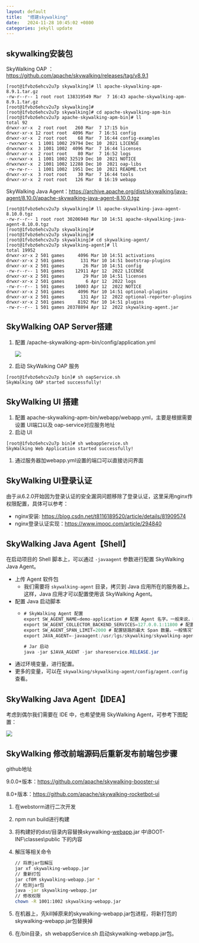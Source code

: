 ```yaml
---
layout: default
title:  "搭建skywalking"
date:   2024-11-28 10:45:02 +0800
categories: jekyll update
---
```


## skywalking安装包

SkyWalking OAP ：https://github.com/apache/skywalking/releases/tag/v8.9.1

```Shell
[root@1fvbz6ehcv2u7p skywalking]# ll apache-skywalking-apm-8.9.1.tar.gz
-rw-r--r-- 1 root root 138319549 Mar  7 16:43 apache-skywalking-apm-8.9.1.tar.gz
[root@1fvbz6ehcv2u7p skywalking]#
[root@1fvbz6ehcv2u7p skywalking]# cd apache-skywalking-apm-bin
[root@1fvbz6ehcv2u7p apache-skywalking-apm-bin]# ll
total 92
drwxr-xr-x  2 root root   260 Mar  7 17:15 bin
drwxr-xr-x 12 root root  4096 Mar  7 16:51 config
drwxr-xr-x  2 root root    68 Mar  7 16:44 config-examples
-rwxrwxr-x  1 1001 1002 29794 Dec 10  2021 LICENSE
drwxrwxr-x  3 1001 1002  4096 Mar  7 16:44 licenses
drwxr-xr-x  2 root root    80 Mar  7 16:52 logs
-rwxrwxr-x  1 1001 1002 32519 Dec 10  2021 NOTICE
drwxrwxr-x  2 1001 1002 12288 Dec 10  2021 oap-libs
-rw-rw-r--  1 1001 1002  1951 Dec 10  2021 README.txt
drwxr-xr-x  3 root root    30 Mar  7 16:44 tools
drwxr-xr-x  2 root root   126 Mar  8 16:19 webapp
```

SkyWalking Java Agent：https://archive.apache.org/dist/skywalking/java-agent/8.10.0/apache-skywalking-java-agent-8.10.0.tgz

```Shell
[root@1fvbz6ehcv2u7p skywalking]# ll apache-skywalking-java-agent-8.10.0.tgz
-rw-r--r-- 1 root root 30206940 Mar 10 14:51 apache-skywalking-java-agent-8.10.0.tgz
[root@1fvbz6ehcv2u7p skywalking]#
[root@1fvbz6ehcv2u7p skywalking]#
[root@1fvbz6ehcv2u7p skywalking]# cd skywalking-agent/
[root@1fvbz6ehcv2u7p skywalking-agent]# ll
total 19952
drwxr-xr-x 2 501 games     4096 Mar 10 14:51 activations
drwxr-xr-x 2 501 games      131 Mar 10 14:51 bootstrap-plugins
drwxr-xr-x 2 501 games       26 Mar 10 14:51 config
-rw-r--r-- 1 501 games    12911 Apr 12  2022 LICENSE
drwxr-xr-x 2 501 games       29 Mar 10 14:51 licenses
drwxr-xr-x 2 501 games        6 Apr 12  2022 logs
-rw-r--r-- 1 501 games    10003 Apr 12  2022 NOTICE
drwxr-xr-x 2 501 games     4096 Mar 10 14:51 optional-plugins
drwxr-xr-x 2 501 games      131 Apr 12  2022 optional-reporter-plugins
drwxr-xr-x 2 501 games     8192 Mar 10 14:51 plugins
-rw-r--r-- 1 501 games 20378894 Apr 12  2022 skywalking-agent.jar
```

## SkyWalking OAP Server搭建

1. 配置 /apache-skywalking-apm-bin/config/application.yml

   ![](../../../../../assets/images/2024-11-28-搭建skywalking/sky-1.png)

1. 启动 SkyWalking OAP 服务

```Shell
[root@1fvbz6ehcv2u7p bin]# sh oapService.sh
SkyWalking OAP started successfully!
```

## SkyWalking UI 搭建

1. 配置 apache-skywalking-apm-bin/webapp/webapp.yml，主要是根据需要设置 UI端口以及 oap-service对应服务地址
2. 启动 UI

```Shell
[root@1fvbz6ehcv2u7p bin]# sh webappService.sh
SkyWalking Web Application started successfully!
```

1. 通过服务器加webapp.yml设置的端口可以直接访问界面

## SkyWalking UI登录认证

由于从6.2.0开始因为登录认证的安全漏洞问题移除了登录认证，这里采用nginx作权限配置，具体可以参考：

- nginx安装: https://blog.csdn.net/t8116189520/article/details/81909574
- nginx登录认证实现：https://www.imooc.com/article/294840

## SkyWalking Java Agent【Shell】

在启动项目的 Shell 脚本上，可以通过 `-javaagent` 参数进行配置 SkyWalking Java Agent。

- 上传 Agent 软件包
  -  我们需要将 `skywalking-agent` 目录，拷贝到 Java 应用所在的服务器上。这样，Java 应用才可以配置使用该 SkyWalking Agent。
- 配置 Java 启动脚本
  - ```Java
    # SkyWalking Agent 配置
    export SW_AGENT_NAME=demo-application # 配置 Agent 名字。一般来说，我们直接使用 Spring Boot 项目的 `spring.application.name` 。
    export SW_AGENT_COLLECTOR_BACKEND_SERVICES=127.0.0.1:11800 # 配置 Collector 地址。
    export SW_AGENT_SPAN_LIMIT=2000 # 配置链路的最大 Span 数量。一般情况下，不需要配置，默认为 300 。主要考虑，有些新上 SkyWalking Agent 的项目，代码可能比较糟糕。
    export JAVA_AGENT=-javaagent:/usr/lgs/skywalking/skywalking-agent/skywalking-agent.jar # SkyWalking Agent jar 地址。
    
    # Jar 启动
    java -jar $JAVA_AGENT -jar shareservice.RELEASE.jar
    ```
- 通过环境变量，进行配置。
- 更多的变量，可以在 `skywalking/skywalking-agent/config/agent.config` 查看。

## SkyWalking Java Agent【IDEA】

考虑到偶尔我们需要在 IDE 中，也希望使用 SkyWalking Agent，可参考下图配置：

![](../../../../../assets/images/2024-11-28-搭建skywalking/sky-2.png)

## SkyWalking 修改前端源码后重新发布前端包步骤

github地址

9.0.0+版本：https://github.com/apache/skywalking-booster-ui

8.0+版本：https://github.com/apache/skywalking-rocketbot-ui

1. 在webstorm进行二次开发

2. npm run build进行构建

3. 将构建好的dist/目录内容替换skywalking-[webapp](https://so.csdn.net/so/search?q=webapp&spm=1001.2101.3001.7020).jar 中\BOOT-INF\classes\public 下的内容

4. 解压等相关命令

   ```sh
   // 将原jar包解压
   jar xf skywalking-webapp.jar
   // 重新打包
   jar cf0M skywalking-webapp.jar *
   // 检测jar包
   java -jar skywalking-webapp.jar
   // 修改权限
   chown -R 1001:1002 skywalking-webapp.jar
   ```

   

5. 在机器上，先kill掉原来的skywalking-webapp.jar包进程，将新打包的skywalking-webapp.jar包替换掉

6. 在/bin目录，sh webappService.sh 启动skywalking-webapp.jar包。
